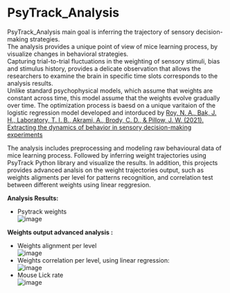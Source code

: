 # PsyTrack_Analysis
PsyTrack_Analysis main goal is inferring the trajectory of sensory decision-making strategies.  
The analysis provides a unique point of view of mice learning process, by visualize changes in behavioral strategies.  
Capturing trial-to-trial fluctuations in the weighting of sensory stimuli, bias and stimulus history, provides a delicate observation that allows the researchers to examine the brain in specific time slots corresponds to the analysis results.  
Unlike standard psychophysical models, which assume that weights are constant across time, this model assume that the weights evolve gradually over time.
The optimization process is baesd on a unique varitaion of the logistic regression model developed and intorduced by [Roy, N. A., Bak, J. H., Laboratory, T. I. B., Akrami, A., Brody, C. D., & Pillow, J. W. (2021). Extracting the dynamics of behavior in sensory decision-making experiments](https://www.sciencedirect.com/science/article/pii/S0896627320309636)

The analysis includes preprocessing and modeling raw behavioural data of mice learning process. Followed by inferring weight trajectories using PsyTrack Python library and visualize the results.
In addition, this projects provides advanced analsis on the weight trajectories output, such as weights aligments per level for patterns recognition, and correlation test between different weights using linear reggresion.  


**Analysis Results:**
- Psytrack weights   
![image](https://user-images.githubusercontent.com/83977654/127745467-4d9e0a95-311b-468d-ba50-33b056a5ecea.png)  
  

  
**Weights output advanced analysis :**  
- Weights alignment per level  
![image](https://user-images.githubusercontent.com/83977654/127771357-1a30733d-1ded-4d73-88ea-0360211b9b05.png)
- Weights correlation per level, using linear regression:  
![image](https://user-images.githubusercontent.com/83977654/127769639-52342705-664b-49fe-9a1a-e03294a51760.png)  
- Mouse Lick rate  
![image](https://user-images.githubusercontent.com/83977654/127771083-dabd59b1-1809-4f96-a888-e2b820242129.png)

 


